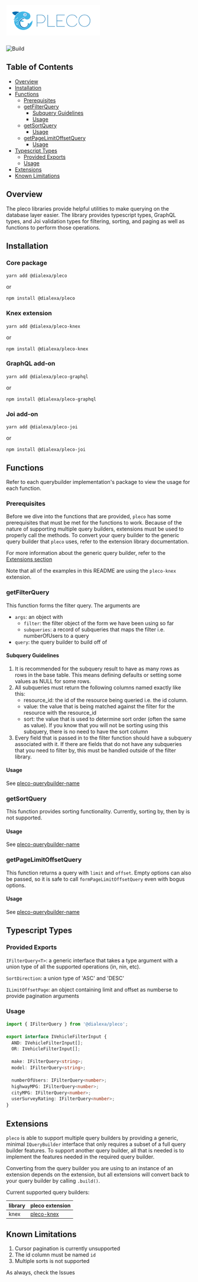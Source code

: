 # ![Pleco logo](/assets/logo.svg)

![Build](https://github.com/dialexa/pleco/workflows/NodeJS%20CI/badge.svg)

## Table of Contents
- [Overview](#overview)
- [Installation](#installation)
- [Functions](#functions)
  * [Prerequisites](#prerequisites)
  * [getFilterQuery](#getfilterquery)
    + [Subquery Guidelines](#subquery-guidelines)
    + [Usage](#usage)
  * [getSortQuery](#getsortquery)
    + [Usage](#usage-1)
  * [getPageLimitOffsetQuery](#getpagelimitoffsetquery)
    + [Usage](#usage-2)
- [Typescript Types](#typescript-types)
  * [Provided Exports](#provided-exports)
  * [Usage](#usage-3)
- [Extensions](#extensions)
- [Known Limitations](#known-limitations)

## Overview
The pleco libraries provide helpful utilities to make querying on the database layer easier. The library provides
typescript types, GraphQL types, and Joi validation types for filtering, sorting, and paging as well as functions to
perform those operations.

## Installation
### Core package
```
yarn add @dialexa/pleco
```
or
```
npm install @dialexa/pleco
```

### Knex extension
```
yarn add @dialexa/pleco-knex
```
or
```
npm install @dialexa/pleco-knex
```

### GraphQL add-on
```
yarn add @dialexa/pleco-graphql
```
or
```
npm install @dialexa/pleco-graphql
```

### Joi add-on
```
yarn add @dialexa/pleco-joi
```
or
```
npm install @dialexa/pleco-joi
```

## Functions
Refer to each querybuilder implementation's package to view the usage for each function.

### Prerequisites
Before we dive into the functions that are provided, `pleco` has some prerequisites
that must be met for the functions to work. Because of the nature of supporting multiple query builders,
extensions must be used to properly call the methods. To convert your query builder to the generic
query builder that `pleco` uses, refer to the extension library documentation.

For more information about the generic query builder, refer to the [Extensions section](#extensions)

Note that all of the examples in this README are using the `pleco-knex` extension.

### getFilterQuery
This function forms the filter query. The arguments are
- `args`: an object with
  - `filter`: the filter object of the form we have been using so far
  - `subqueries`: a record of subqueries that maps the filter i.e. numberOfUsers to a query
- `query`: the query builder to build off of

#### Subquery Guidelines
1. It is recommended for the subquery result to have as many rows as rows in the base table.
   This means defining defaults or setting some values as NULL for some rows.
2. All subqueries must return the following columns named exactly like this:
     - resource_id: the id of the resource being queried i.e. the id column.
     - value: the value that is being matched against the filter for the resource with the resource_id
     - sort: the value that is used to determine sort order (often the same as value). If you know that
             you will not be sorting using this subquery, there is no need to have the sort column
3. Every field that is passed in to the filter function should have a subquery associated with it. If there
   are fields that do not have any subqueries that you need to filter by, this must be handled outside of
   the filter library.

#### Usage
See [pleco-querybuilder-name](#extensions)

### getSortQuery
This function provides sorting functionality. Currently, sorting by, then by is not supported.

#### Usage
See [pleco-querybuilder-name](#extensions)

### getPageLimitOffsetQuery
This function returns a query with `limit` and `offset`. Empty options can
also be passed, so it is safe to call `formPageLimitOffsetQuery` even
with bogus options.

#### Usage
See [pleco-querybuilder-name](#extensions)

## Typescript Types

### Provided Exports
`IFilterQuery<T>`: a generic interface that takes a type argument with a union type of all the supported operations (in, nin, etc).

`SortDirection`: a union type of 'ASC' and 'DESC'

`ILimitOffsetPage`: an object containing limit and offset as numberse to provide pagination arguments

### Usage
```ts
import { IFilterQuery } from '@dialexa/pleco';

export interface IVehicleFilterInput {
  AND: IVehicleFilterInput[];
  OR: IVehicleFilterInput[];

  make: IFilterQuery<string>;
  model: IFilterQuery<string>;

  numberOfUsers: IFilterQuery<number>;
  highwayMPG: IFilterQuery<number>;
  cityMPG: IFilterQuery<number>;
  userSurveyRating: IFilterQuery<number>;
}
```

## Extensions
`pleco` is able to support multiple query builders by providing a generic, minimal `IQueryBuilder`
interface that only requires a subset of a full query builder features. To support another query builder,
all that is needed is to implement the features needed in the required query builder.

Converting from the query builder you are using to an instance of an extension depends on the extension,
but all extensions will convert back to your query builder by calling `.build()`.

Current supported query builders:

| library | pleco extension |
|---------|-----------------------------|
| knex    | [pleco-knex](https://github.com/dialexa/pleco/tree/master/packages/pleco-knex) |

## Known Limitations
1. Cursor pagination is currently unsupported
2. The id column must be named `id`
3. Multiple sorts is not supported

As always, check the Issues

